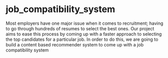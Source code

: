 # job_compatibility_system
Most employers have one major issue when it comes to recruitment; having to go through hundreds of resumes to select the best ones. Our project aims to ease this process by coming up with a faster approach to selecting the top candidates for a particular job.  In order to do this, we are going to build a content based recommender system to come up with a job compatibility system
